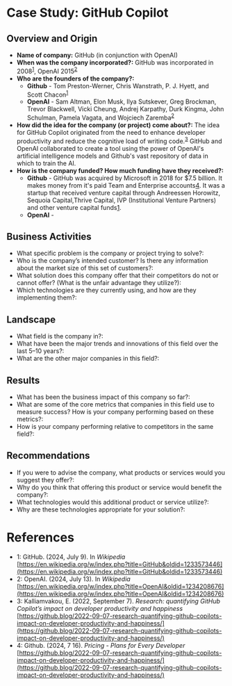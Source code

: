 # Case Study: GitHub Copilot

## Overview and Origin

* **Name of company:** GitHub (in conjunction with OpenAI)
* **When was the company incorporated?:** GitHub was incorporated in 2008<sup>[1](#wikipedia-github)</sup>, OpenAI 2015<sup>[2](#wikipedia-openai)</sup>
* **Who are the founders of the company?:**
    * **Github** - Tom Preston-Werner, Chris Wanstrath, P. J. Hyett, and Scott Chacon<sup>[1](#wikipedia-github)</sup>
    * **OpenAI** - Sam Altman, Elon Musk, Ilya Sutskever, Greg Brockman, Trevor Blackwell, Vicki Cheung, Andrej Karpathy, Durk Kingma, John Schulman, Pamela Vagata, and Wojciech Zaremba<sup>[2](#wikipedia-openai)</sup>
*	**How did the idea for the company (or project) come about?:** The idea for GitHub Copilot originated from the need to enhance developer productivity and reduce the cognitive load of writing code.<sup>[3](#github-copilot-research)</sup>  GitHub and OpenAI collaborated to create a tool using the power of OpenAI's artificial intelligence models and Github's vast repository of data in which to train the AI.
* **How is the company funded? How much funding have they received?:**
    * **Github** - GitHub was acquired by Microsoft in 2018 for $7.5 billion.  It makes money from it's paid Team and Enterprise accounts[4](#github-pricing).  It was a startup that received venture capital through Andreessen Horowitz, Sequoia Capital,Thrive Capital, IVP (Institutional Venture Partners) and other venture capital funds[1](#wikipedia-github).
    * **OpenAI** -


## Business Activities

* What specific problem is the company or project trying to solve?: 
* Who is the company’s intended customer? Is there any information about the market size of this set of customers?: 
* What solution does this company offer that their competitors do not or cannot offer? (What is the unfair advantage they utilize?):
* Which technologies are they currently using, and how are they implementing them?:

## Landscape

* What field is the company in?:
* What have been the major trends and innovations of this field over the last 5–10 years?:
* What are the other major companies in this field?:

## Results

* What has been the business impact of this company so far?: 
* What are some of the core metrics that companies in this field use to measure success? How is your company performing based on these metrics?: 
* How is your company performing relative to competitors in the same field?:

## Recommendations

* If you were to advise the company, what products or services would you suggest they offer?:
* Why do you think that offering this product or service would benefit the company?: 
* What technologies would this additional product or service utilize?: 
* Why are these technologies appropriate for your solution?: 

# References
* <a name="wikipedia-github">1</a>: GitHub. (2024, July 9). In *Wikipedia*<br /> [https://en.wikipedia.org/w/index.php?title=GitHub&oldid=1233573446](https://en.wikipedia.org/w/index.php?title=GitHub&oldid=1233573446)
* <a name="wikipedia-openai">2</a>: OpenAI. (2024, July 13). In *Wikipedia*<br />
[https://en.wikipedia.org/w/index.php?title=OpenAI&oldid=1234208676](https://en.wikipedia.org/w/index.php?title=OpenAI&oldid=1234208676)
* <a name="github-copilot-research">3</a>: Kalliamvakou, E. (2022, September 7). *Research: quantifying GitHub Copilot’s impact on developer productivity and happiness*<br />
[https://github.blog/2022-09-07-research-quantifying-github-copilots-impact-on-developer-productivity-and-happiness/](https://github.blog/2022-09-07-research-quantifying-github-copilots-impact-on-developer-productivity-and-happiness/)
* <a name="github-pricing">4</a>: Github. (2024, 7 16). *Pricing - Plans for Every Developer*<br />
[https://github.blog/2022-09-07-research-quantifying-github-copilots-impact-on-developer-productivity-and-happiness/](https://github.blog/2022-09-07-research-quantifying-github-copilots-impact-on-developer-productivity-and-happiness/)